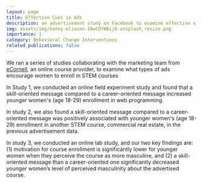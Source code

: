 ```yaml
---
layout: page
title: Effective Cues in Ads
description: an advertisement study on Facebook to examine effective visual and textual cues for course enrollment.
img: assets/img/kenny-eliason-I6wCDYW6ij8-unsplash_resize.png
importance: 1
category: Behavioral Change Interventions
related_publications: false
---
```


We ran a series of studies collaborating with the marketing team from <a href="https://ecornell.cornell.edu/">eCornell</a>, an online course provider, to examine what types of ads encourage women to enroll in STEM courses 

In Study 1, we conducted an online field experiment study and found that a skill-oriented message compared to a career-oriented message increased younger women's (age 18-29) enrollment in web programming. 

In study 2, we also found a skill-oriented message compared to a career-oriented message was positively associated with younger women's (age 18-29) enrollment in another STEM course, commercial real estate, in the previous advertisement data. 

In study 3, we conducted an online lab study, and our two key findings are: (1) motivation for course enrollment is significantly lower for younger women when they perceive the course as more masculine, and (2) a skill-oriented message than a career-oriented one significantly decreased younger women’s level of perceived masculinity about the advertised course.  